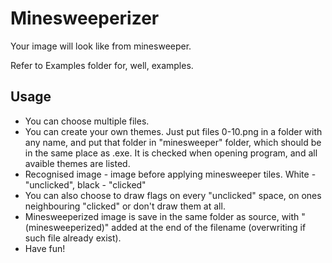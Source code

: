 # Minesweeperizer
Your image will look like from minesweeper.

Refer to Examples folder for, well, examples.

## Usage
* You can choose multiple files.
* You can create your own themes. Just put files 0-10.png in a folder with any name, and put that folder in "minesweeper" folder,
which should be in the same place as .exe. It is checked when opening program, and all avaible themes are listed.
* Recognised image - image before applying minesweeper tiles. White - "unclicked", black - "clicked"
* You can also choose to draw flags on every "unclicked" space, on ones neighbouring "clicked" or don't draw them at all.
* Minesweeperized image is save in the same folder as source, 
with " (minesweeperized)" added at the end of the filename (overwriting if such file already exist).
* Have fun!
